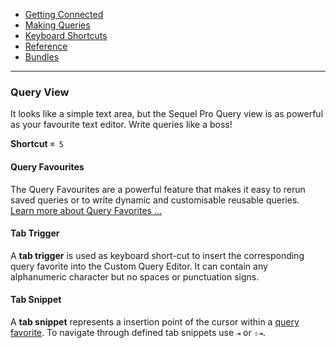 -   [Getting Connected](get-started/)
-   [Making Queries](queries.html)
-   [Keyboard Shortcuts](shortcuts.html)
-   [Reference](reference/)
-   [Bundles](bundles/)

<hr>

### Query View

It looks like a simple text area, but the Sequel Pro Query view is as powerful as your favourite text editor. Write queries like a boss!

**Shortcut** `⌘ 5`

#### Query Favourites

The Query Favourites are a powerful feature that makes it easy to rerun saved queries or to write dynamic and customisable reusable queries. [Learn more about Query Favorites …](favorites.html)

#### Tab Trigger

A **tab trigger** is used as keyboard short-cut to insert the corresponding query favorite into the Custom Query Editor. It can contain any alphanumeric character but no spaces or punctuation signs.

#### Tab Snippet

A **tab snippet** represents a insertion point of the cursor within a [query favorite](favorites.html "Query View"). To navigate through defined tab snippets use `⇥` or `⇧⇥`.
